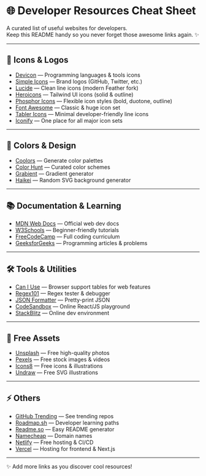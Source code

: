 # 🌐 Developer Resources Cheat Sheet

A curated list of useful websites for developers.  
Keep this README handy so you never forget those awesome links again. ✨  

---

## 🎨 Icons & Logos
- [Devicon](https://devicon.dev/) — Programming languages & tools icons  
- [Simple Icons](https://simpleicons.org/) — Brand logos (GitHub, Twitter, etc.)  
- [Lucide](https://lucide.dev/) — Clean line icons (modern Feather fork)  
- [Heroicons](https://heroicons.com/) — Tailwind UI icons (solid & outline)  
- [Phosphor Icons](https://phosphoricons.com/) — Flexible icon styles (bold, duotone, outline)  
- [Font Awesome](https://fontawesome.com/) — Classic & huge icon set  
- [Tabler Icons](https://tablericons.com/) — Minimal developer-friendly line icons  
- [Iconify](https://icon-sets.iconify.design/) — One place for all major icon sets  

---

## 🎨 Colors & Design
- [Coolors](https://coolors.co/) — Generate color palettes  
- [Color Hunt](https://colorhunt.co/) — Curated color schemes  
- [Grabient](https://www.grabient.com/) — Gradient generator  
- [Haikei](https://haikei.app/) — Random SVG background generator  

---

## 📚 Documentation & Learning
- [MDN Web Docs](https://developer.mozilla.org/) — Official web dev docs  
- [W3Schools](https://www.w3schools.com/) — Beginner-friendly tutorials  
- [FreeCodeCamp](https://www.freecodecamp.org/) — Full coding curriculum  
- [GeeksforGeeks](https://www.geeksforgeeks.org/) — Programming articles & problems  

---

## 🛠️ Tools & Utilities
- [Can I Use](https://caniuse.com/) — Browser support tables for web features  
- [Regex101](https://regex101.com/) — Regex tester & debugger  
- [JSON Formatter](https://jsonformatter.org/) — Pretty-print JSON  
- [CodeSandbox](https://codesandbox.io/) — Online React/JS playground  
- [StackBlitz](https://stackblitz.com/) — Online dev environment  

---

## 🎨 Free Assets
- [Unsplash](https://unsplash.com/) — Free high-quality photos  
- [Pexels](https://www.pexels.com/) — Free stock images & videos  
- [Icons8](https://icons8.com/) — Free icons & illustrations  
- [Undraw](https://undraw.co/illustrations) — Free SVG illustrations  

---

## ⚡ Others
- [GitHub Trending](https://github.com/trending) — See trending repos  
- [Roadmap.sh](https://roadmap.sh/) — Developer learning paths  
- [Readme.so](https://readme.so/) — Easy README generator  
- [Namecheap](https://www.namecheap.com/) — Domain names  
- [Netlify](https://www.netlify.com/) — Free hosting & CI/CD  
- [Vercel](https://vercel.com/) — Hosting for frontend & Next.js  

---

✨ Add more links as you discover cool resources!
